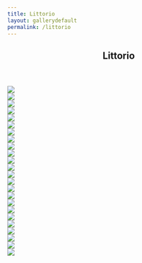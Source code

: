 ```yaml
---
title: Littorio
layout: gallerydefault
permalink: /littorio
---
```


<p hidden>This page is in English. Please don't ask to auto-translate it. This page is in English. Please don't ask to auto-translate it. This page is in English. Please don't ask to auto-translate it. This page is in English. Please don't ask to auto-translate it. </p>
<section id="#littorio" class="main style3 primary">
    <div class="content">
        <header>
            <h2>Littorio</h2>
        </header>
            <div class="gallery">
                <article class="from-left">
                    <a href="images/lewds/littorio/ed6112c96d81141b9497de4bab936da9.jpg" class="image fit"><img src="images/lewdsthumbs/littorio/ed6112c96d81141b9497de4bab936da9.png"/></a>
                </article>
                <article class="from-left">
                    <a href="images/lewds/littorio/e12662be0bea382da46182efe33e935a.jpg" class="image fit"><img src="images/lewdsthumbs/littorio/e12662be0bea382da46182efe33e935a.png"/></a>
                </article>
                <article class="from-left">
                    <a href="images/lewds/littorio/e308a9962162fb522713407507221f4e.jpg" class="image fit"><img src="images/lewdsthumbs/littorio/e308a9962162fb522713407507221f4e.png"/></a>
                </article>
            </div>
            <div class="gallery">
                <article class="from-right">
                    <a href="images/lewds/littorio/e291e5413a9a98c9779dbcb10fda16bf.png" class="image fit"><img src="images/lewdsthumbs/littorio/e291e5413a9a98c9779dbcb10fda16bf.png"/></a>
                </article>
                <article class="from-right">
                    <a href="images/lewds/littorio/dd6a160ec7d6ef80ef1a7abe8df5e76a.png" class="image fit"><img src="images/lewdsthumbs/littorio/dd6a160ec7d6ef80ef1a7abe8df5e76a.png"/></a>
                </article>
                <article class="from-right">
                    <a href="images/lewds/littorio/c7cb9d377dc0402b724ab8934b7042cd.jpg" class="image fit"><img src="images/lewdsthumbs/littorio/c7cb9d377dc0402b724ab8934b7042cd.png"/></a>
                </article>
            </div>
            <div class="gallery">
                <article class="from-left">
                    <a href="images/lewds/littorio/af62617dff63564af99a64c9bfd8cb8c.jpg" class="image fit"><img src="images/lewdsthumbs/littorio/af62617dff63564af99a64c9bfd8cb8c.png"/></a>
                </article>
                <article class="from-left">
                    <a href="images/lewds/littorio/5584783f5cae2989dddeae2b67d8e8e3.jpg" class="image fit"><img src="images/lewdsthumbs/littorio/5584783f5cae2989dddeae2b67d8e8e3.png"/></a>
                </article>
                <article class="from-left">
                    <a href="images/lewds/littorio/902784c5aae567c1d178d745b2efa4bc.jpg" class="image fit"><img src="images/lewdsthumbs/littorio/902784c5aae567c1d178d745b2efa4bc.png"/></a>
                </article>
            </div>
            <div class="gallery">
                <article class="from-right">
                    <a href="images/lewds/littorio/097631f63d161946ed83e9608a729b40.jpg" class="image fit"><img src="images/lewdsthumbs/littorio/097631f63d161946ed83e9608a729b40.png"/></a>
                </article>
                <article class="from-right">
                    <a href="images/lewds/littorio/05100f4cef6dffc34c3fd9f4ca1c7e2d.png" class="image fit"><img src="images/lewdsthumbs/littorio/05100f4cef6dffc34c3fd9f4ca1c7e2d.png"/></a>
                </article>
                <article class="from-right">
                    <a href="images/lewds/littorio/3946cb98a24292111484c8d573676d51.jpg" class="image fit"><img src="images/lewdsthumbs/littorio/3946cb98a24292111484c8d573676d51.png"/></a>
                </article>
            </div>
            <div class="gallery">
                <article class="from-left">
                    <a href="images/lewds/littorio/767a23f13f9c41be687169710d2c3f48.jpg" class="image fit"><img src="images/lewdsthumbs/littorio/767a23f13f9c41be687169710d2c3f48.png"/></a>
                </article>
                <article class="from-left">
                    <a href="images/lewds/littorio/225ac9db131ae6027c531f4ddaf3ce95.png" class="image fit"><img src="images/lewdsthumbs/littorio/225ac9db131ae6027c531f4ddaf3ce95.png"/></a>
                </article>
                <article class="from-left">
                    <a href="images/lewds/littorio/21d3749c33470a3b07300493e7da0908.png" class="image fit"><img src="images/lewdsthumbs/littorio/21d3749c33470a3b07300493e7da0908.png"/></a>
                </article>
            </div>
            <div class="gallery">
                <article class="from-right">
                    <a href="images/lewds/littorio/18d294e0829d56fe8d9047d63f1ce7bc.jpg" class="image fit"><img src="images/lewdsthumbs/littorio/18d294e0829d56fe8d9047d63f1ce7bc.png"/></a>
                </article>
                <article class="from-right">
                    <a href="images/lewds/littorio/9cc179ef7946cad9d48e261621c28e70.jpg" class="image fit"><img src="images/lewdsthumbs/littorio/9cc179ef7946cad9d48e261621c28e70.png"/></a>
                </article>
                <article class="from-right">
                    <a href="images/lewds/littorio/8fcdca5e4a2ca584dbefc9b057b8bd3b.png" class="image fit"><img src="images/lewdsthumbs/littorio/8fcdca5e4a2ca584dbefc9b057b8bd3b.png"/></a>
                </article>
            </div>
            <div class="gallery">
                <article class="from-left">
                    <a href="images/lewds/littorio/1a727720e418c77632c9491c92430d44.jpg" class="image fit"><img src="images/lewdsthumbs/littorio/1a727720e418c77632c9491c92430d44.png"/></a>
                </article>
                <article class="from-left">
                    <a href="images/lewds/littorio/00f41fe225c7c0cd50fbe2bdcd5f9952.jpg" class="image fit"><img src="images/lewdsthumbs/littorio/00f41fe225c7c0cd50fbe2bdcd5f9952.png"/></a>
                </article>
                <article class="from-left">
                    <a href="images/lewds/littorio/665454994adab947d5ec0758a7ddc20f.png" class="image fit"><img src="images/lewdsthumbs/littorio/665454994adab947d5ec0758a7ddc20f.png"/></a>
                </article>
            </div>
            <div class="gallery">
                <article class="from-right">
                    <a href="images/lewds/littorio/7433f5a044b6737ab69123dcf18b7cbb.jpg" class="image fit"><img src="images/lewdsthumbs/littorio/7433f5a044b6737ab69123dcf18b7cbb.png"/></a>
                </article>
                <article class="from-right">
                    <a href="images/lewds/littorio/9518c793541aff8c3947726f6b154a2f.png" class="image fit"><img src="images/lewdsthumbs/littorio/9518c793541aff8c3947726f6b154a2f.png"/></a>
                </article>
                <article class="from-right">
                    <a href="images/lewds/littorio/d52721bcd55bf01da4c5ec60751f37e0.png" class="image fit"><img src="images/lewdsthumbs/littorio/d52721bcd55bf01da4c5ec60751f37e0.png"/></a>
                </article>
            </div>
    </div>
</section>